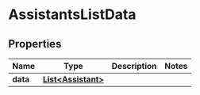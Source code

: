 

# AssistantsListData


## Properties

| Name | Type | Description | Notes |
|------------ | ------------- | ------------- | -------------|
|**data** | [**List&lt;Assistant&gt;**](Assistant.md) |  |  |



